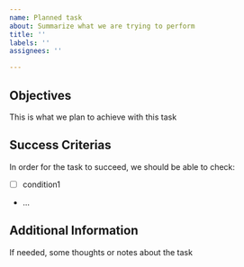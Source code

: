 ```yaml
---
name: Planned task
about: Summarize what we are trying to perform
title: ''
labels: ''
assignees: ''

---
```


## Objectives
This is what we plan to achieve with this task

## Success Criterias
In order for the task to succeed, we should be able to check:
- [ ] condition1
- ...

## Additional Information
If needed, some thoughts or notes about the task
